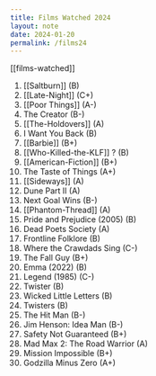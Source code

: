 ```yaml
---
title: Films Watched 2024
layout: note
date: 2024-01-20
permalink: /films24
---
```


[[films-watched]]

1. [[Saltburn]] (B)
2. [[Late-Night]] (C+)
3. [[Poor Things]] (A-)
4. The Creator (B-)
5. [[The-Holdovers]] (A)
6. I Want You Back (B)
7. [[Barbie]] (B+)
8. [[Who-Killed-the-KLF]] ? (B)
9. [[American-Fiction]] (B+)
10. The Taste of Things (A+)
11. [[Sideways]] (A)
12. Dune Part II (A)
13. Next Goal Wins (B-)
14. [[Phantom-Thread]] (A)
15. Pride and Prejudice (2005) (B)
16. Dead Poets Society (A)
17. Frontline Folklore (B)
18. Where the Crawdads Sing (C-)
19. The Fall Guy (B+)
20. Emma (2022) (B)
21. Legend (1985) (C-)
22. Twister (B)
23. Wicked Little Letters (B)
24. Twisters (B)
25. The Hit Man (B-)
26. Jim Henson: Idea Man (B-)
27. Safety Not Guaranteed (B+)
28. Mad Max 2: The Road Warrior (A)
29. Mission Impossible (B+)
30. Godzilla Minus Zero (A+) 
